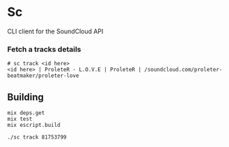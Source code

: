 Sc
==

CLI client for the SoundCloud API


### Fetch a tracks details

```
# sc track <id here>
<id here> | ProleteR - L.O.V.E | ProleteR | /soundcloud.com/proleter-beatmaker/proleter-love
```


## Building

```
mix deps.get
mix test
mix escript.build

./sc track 81753799
```